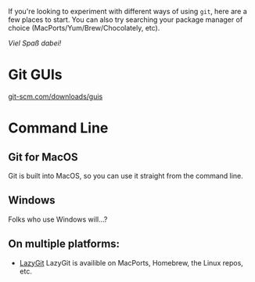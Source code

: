 If you're looking to experiment with different ways of using `git`, here are a few places to start. You can also try searching your package manager of choice (MacPorts/Yum/Brew/Chocolately, etc).

_Viel Spaß dabei!_

# Git GUIs
[git-scm.com/downloads/guis](https://git-scm.com/downloads/guis)

# Command Line
## Git for MacOS
Git is built into MacOS, so you can use it straight from the command line.
## Windows 
Folks who use Windows will...?

## On multiple platforms:  
* [LazyGit](https://github.com/jesseduffield/lazygit)
LazyGit is availible on MacPorts, Homebrew, the Linux repos, etc.

